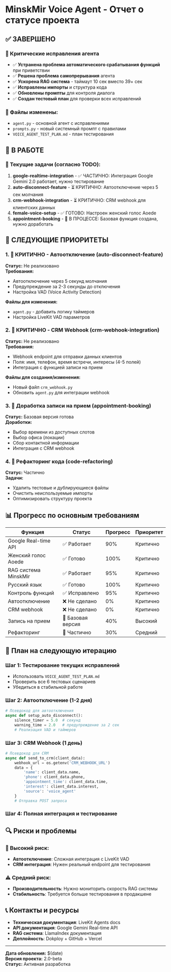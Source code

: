 # MinskMir Voice Agent - Отчет о статусе проекта

## ✅ ЗАВЕРШЕНО

### 🔧 Критические исправления агента
- ✅ **Устранена проблема автоматического срабатывания функций** при приветствии
- ✅ **Решена проблема самопрерывания** агента
- ✅ **Ускорена RAG система** - таймаут 10 сек вместо 39+ сек
- ✅ **Исправлены импорты** и структура кода
- ✅ **Обновлены промпты** для контроля диалога
- ✅ **Создан тестовый план** для проверки всех исправлений

### 📁 Файлы изменены:
- `agent.py` - основной агент с исправлениями
- `prompts.py` - новый системный промпт с правилами
- `VOICE_AGENT_TEST_PLAN.md` - план тестирования

## 🚧 В РАБОТЕ

### 🎯 Текущие задачи (согласно TODO):
1. **google-realtime-integration** - ✅ ЧАСТИЧНО: Интеграция Google Gemini 2.0 работает, нужно тестирование
2. **auto-disconnect-feature** - ⏳ КРИТИЧНО: Автоотключение через 5 сек молчания
3. **crm-webhook-integration** - ⏳ КРИТИЧНО: CRM webhook для клиентских данных
4. **female-voice-setup** - ✅ ГОТОВО: Настроен женский голос Aoede
5. **appointment-booking** - 🔄 В ПРОЦЕССЕ: Базовая функция создана, нужно доработать

## 🎯 СЛЕДУЮЩИЕ ПРИОРИТЕТЫ

### 1. 🚨 КРИТИЧНО - Автоотключение (auto-disconnect-feature)
**Статус:** Не реализовано  
**Требования:**
- Автоотключение через 5 секунд молчания
- Предупреждение за 2-3 секунды до отключения
- Настройка VAD (Voice Activity Detection)

**Файлы для изменения:**
- `agent.py` - добавить логику таймеров
- Настройка LiveKit VAD параметров

### 2. 🚨 КРИТИЧНО - CRM Webhook (crm-webhook-integration)
**Статус:** Не реализовано  
**Требования:**
- Webhook endpoint для отправки данных клиентов
- Поля: имя, телефон, время встречи, интересы (4-5 полей)
- Интеграция с функцией записи на прием

**Файлы для создания/изменения:**
- Новый файл `crm_webhook.py`
- Обновить `agent.py` для интеграции webhook

### 3. 📝 Доработка записи на прием (appointment-booking)
**Статус:** Базовая версия готова  
**Доработки:**
- Выбор времени из доступных слотов
- Выбор офиса (локации)
- Сбор контактной информации
- Интеграция с CRM webhook

### 4. 🧹 Рефакторинг кода (code-refactoring)
**Статус:** Частично  
**Задачи:**
- Удалить тестовые и дублирующиеся файлы
- Очистить неиспользуемые импорты
- Оптимизировать структуру проекта

## 📊 Прогресс по основным требованиям

| Функция | Статус | Прогресс | Приоритет |
|---------|--------|----------|-----------|
| Google Real-time API | ✅ Работает | 90% | Критично |
| Женский голос Aoede | ✅ Готово | 100% | Критично |
| RAG система MinskMir | ✅ Работает | 95% | Критично |
| Русский язык | ✅ Готово | 100% | Критично |
| Контроль функций | ✅ Исправлено | 95% | Критично |
| Автоотключение | ❌ Не сделано | 0% | Критично |
| CRM webhook | ❌ Не сделано | 0% | Критично |
| Запись на прием | 🔄 Базовая версия | 40% | Высокий |
| Рефакторинг | 🔄 Частично | 30% | Средний |

## 🚀 План на следующую итерацию

### Шаг 1: Тестирование текущих исправлений
- Использовать `VOICE_AGENT_TEST_PLAN.md`
- Проверить все 6 тестовых сценариев
- Убедиться в стабильной работе

### Шаг 2: Автоотключение (1-2 дня)
```python
# Псевдокод для автоотключения
async def setup_auto_disconnect():
    silence_timer = 5.0  # секунд
    warning_time = 2.0   # предупреждение за 2 сек
    # Реализация VAD и таймеров
```

### Шаг 3: CRM Webhook (1 день)
```python
# Псевдокод для CRM
async def send_to_crm(client_data):
    webhook_url = os.getenv('CRM_WEBHOOK_URL')
    data = {
        'name': client_data.name,
        'phone': client_data.phone,
        'appointment_time': client_data.time,
        'interest': client_data.interest,
        'source': 'voice_agent'
    }
    # Отправка POST запроса
```

### Шаг 4: Полная интеграция и тестирование

## 🔍 Риски и проблемы

### 🚨 Высокий риск:
- **Автоотключение**: Сложная интеграция с LiveKit VAD
- **CRM интеграция**: Нужен реальный endpoint для тестирования

### ⚠️ Средний риск:
- **Производительность**: Нужно мониторить скорость RAG системы
- **Стабильность**: Требуется больше тестирования в продакшене

## 📞 Контакты и ресурсы

- **Техническая документация**: LiveKit Agents docs
- **API документация**: Google Gemini Real-time API
- **RAG система**: LlamaIndex документация
- **Деплойность**: Dokploy + GitHub + Vercel

---
**Дата обновления:** $(date)  
**Версия проекта:** 2.0-beta  
**Статус:** Активная разработка